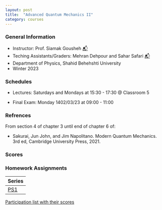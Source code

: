 ```yaml
---
layout: post
title:  "Advanced Quantum Mechanics II"
category: courses
---
```

### General Information
+ Instructor: Prof. Siamak Gousheh [📬][gousheh_mail]
+ Teching Assistants/Graders: Mehran Dehpour and Sahar Safari [📬][sahar_mail]
+ Department of Physics, Shahid Behehshti University
+ Winter 2023

### Schedules
+ Lectures: Saturdays and Mondays at 15:30 - 17:30 @ Classroom 5

+ Final Exam: Monday 1402/03/23 at 09:00 - 11:00


### Refrences
From section 4 of chapter 3 until end of chapter 6 of:
+ Sakurai, Jun John, and Jim Napolitano. Modern Quantum Mechanics. 3rd ed, Cambridge University Press, 2021.

### Scores

### Homework Assignments

|Series        |
|--------------|
|[PS1][1]      |

[Participation list with their scores][parti]

[sahar_mail]:    mailto:shr.safari@mail.sbu.ac.ir
[gousheh_mail]:  mailto:ss-gousheh@sbu.ac.ir

[parti]: https://dehpour.github.io/2023-02-05-advanced-quantum-ii/Participation.pdf
[1]: http://dehpour.github.io/2023-02-05-advanced-quantum-ii/PS1.pdf
